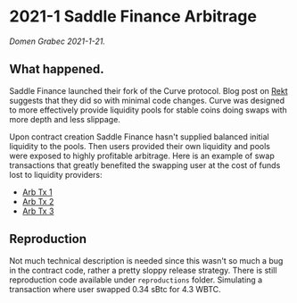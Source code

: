 # 2021-1 Saddle Finance Arbitrage

_Domen Grabec 2021-1-21._

## What happened.

Saddle Finance launched their fork of the Curve protocol. Blog post on [Rekt](https://www.rekt.news/saddle-finance-rekt/) suggests that they did so with minimal code changes. Curve was designed to more effectively provide liquidity pools for stable coins doing swaps with more depth and less slippage.

Upon contract creation Saddle Finance hasn't supplied balanced initial liquidity to the pools. Then users provided their own liquidity and pools were exposed to highly profitable arbitrage. Here is an example of swap transactions that greatly benefited the swapping user at the cost of funds lost to liquidity providers: 
- [Arb Tx 1](https://etherscan.io/tx/0x3c351cea655b8a50348e6ffa1bfff5b4ce68f99366cfad3d8a02ffb01f63138a)
- [Arb Tx 2](https://etherscan.io/tx/0x299ff1ac7fcec4624ec63bd0192f3df1fc8ca48211e898ac9d6caa828a33de46)
- [Arb Tx 3](https://etherscan.io/tx/0x40d860b536effc7f0f8814d3bc2db88a8d9c80f0b701a224b660578b049a0283)

## Reproduction

Not much technical description is needed since this wasn't so much a bug in the contract code, rather a pretty sloppy release strategy. There is still reproduction code available under `reproductions` folder. Simulating a transaction where user swapped 0.34 sBtc for 4.3 WBTC. 

